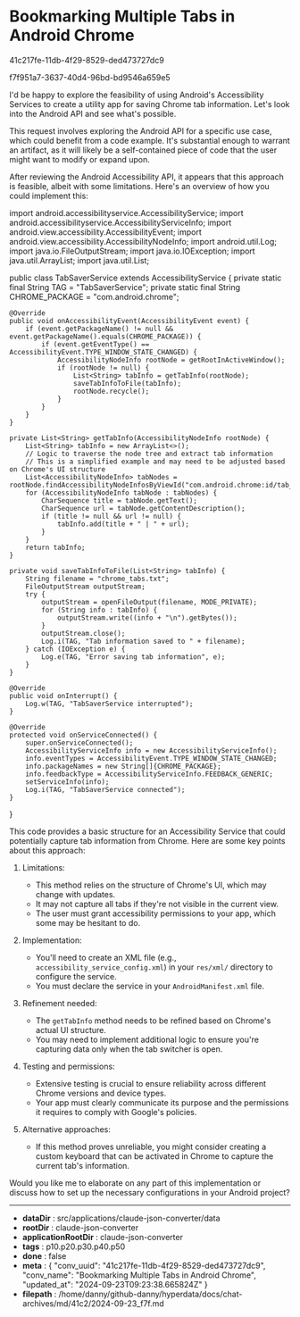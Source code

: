 # Bookmarking Multiple Tabs in Android Chrome

41c217fe-11db-4f29-8529-ded473727dc9

f7f951a7-3637-40d4-96bd-bd9546a659e5

 I'd be happy to explore the feasibility of using Android's Accessibility Services to create a utility app for saving Chrome tab information. Let's look into the Android API and see what's possible.

<antThinking>This request involves exploring the Android API for a specific use case, which could benefit from a code example. It's substantial enough to warrant an artifact, as it will likely be a self-contained piece of code that the user might want to modify or expand upon.</antThinking>

After reviewing the Android Accessibility API, it appears that this approach is feasible, albeit with some limitations. Here's an overview of how you could implement this:

<antArtifact identifier="tab-saver-accessibility-service" type="application/vnd.ant.code" language="java" title="Tab Saver Accessibility Service">
import android.accessibilityservice.AccessibilityService;
import android.accessibilityservice.AccessibilityServiceInfo;
import android.view.accessibility.AccessibilityEvent;
import android.view.accessibility.AccessibilityNodeInfo;
import android.util.Log;
import java.io.FileOutputStream;
import java.io.IOException;
import java.util.ArrayList;
import java.util.List;

public class TabSaverService extends AccessibilityService {
    private static final String TAG = "TabSaverService";
    private static final String CHROME_PACKAGE = "com.android.chrome";

    @Override
    public void onAccessibilityEvent(AccessibilityEvent event) {
        if (event.getPackageName() != null && event.getPackageName().equals(CHROME_PACKAGE)) {
            if (event.getEventType() == AccessibilityEvent.TYPE_WINDOW_STATE_CHANGED) {
                AccessibilityNodeInfo rootNode = getRootInActiveWindow();
                if (rootNode != null) {
                    List<String> tabInfo = getTabInfo(rootNode);
                    saveTabInfoToFile(tabInfo);
                    rootNode.recycle();
                }
            }
        }
    }

    private List<String> getTabInfo(AccessibilityNodeInfo rootNode) {
        List<String> tabInfo = new ArrayList<>();
        // Logic to traverse the node tree and extract tab information
        // This is a simplified example and may need to be adjusted based on Chrome's UI structure
        List<AccessibilityNodeInfo> tabNodes = rootNode.findAccessibilityNodeInfosByViewId("com.android.chrome:id/tab_switcher_recycler_view");
        for (AccessibilityNodeInfo tabNode : tabNodes) {
            CharSequence title = tabNode.getText();
            CharSequence url = tabNode.getContentDescription();
            if (title != null && url != null) {
                tabInfo.add(title + " | " + url);
            }
        }
        return tabInfo;
    }

    private void saveTabInfoToFile(List<String> tabInfo) {
        String filename = "chrome_tabs.txt";
        FileOutputStream outputStream;
        try {
            outputStream = openFileOutput(filename, MODE_PRIVATE);
            for (String info : tabInfo) {
                outputStream.write((info + "\n").getBytes());
            }
            outputStream.close();
            Log.i(TAG, "Tab information saved to " + filename);
        } catch (IOException e) {
            Log.e(TAG, "Error saving tab information", e);
        }
    }

    @Override
    public void onInterrupt() {
        Log.w(TAG, "TabSaverService interrupted");
    }

    @Override
    protected void onServiceConnected() {
        super.onServiceConnected();
        AccessibilityServiceInfo info = new AccessibilityServiceInfo();
        info.eventTypes = AccessibilityEvent.TYPE_WINDOW_STATE_CHANGED;
        info.packageNames = new String[]{CHROME_PACKAGE};
        info.feedbackType = AccessibilityServiceInfo.FEEDBACK_GENERIC;
        setServiceInfo(info);
        Log.i(TAG, "TabSaverService connected");
    }
}
</antArtifact>

This code provides a basic structure for an Accessibility Service that could potentially capture tab information from Chrome. Here are some key points about this approach:

1. Limitations:
   - This method relies on the structure of Chrome's UI, which may change with updates.
   - It may not capture all tabs if they're not visible in the current view.
   - The user must grant accessibility permissions to your app, which some may be hesitant to do.

2. Implementation:
   - You'll need to create an XML file (e.g., `accessibility_service_config.xml`) in your `res/xml/` directory to configure the service.
   - You must declare the service in your `AndroidManifest.xml` file.

3. Refinement needed:
   - The `getTabInfo` method needs to be refined based on Chrome's actual UI structure.
   - You may need to implement additional logic to ensure you're capturing data only when the tab switcher is open.

4. Testing and permissions:
   - Extensive testing is crucial to ensure reliability across different Chrome versions and device types.
   - Your app must clearly communicate its purpose and the permissions it requires to comply with Google's policies.

5. Alternative approaches:
   - If this method proves unreliable, you might consider creating a custom keyboard that can be activated in Chrome to capture the current tab's information.

Would you like me to elaborate on any part of this implementation or discuss how to set up the necessary configurations in your Android project?

---

* **dataDir** : src/applications/claude-json-converter/data
* **rootDir** : claude-json-converter
* **applicationRootDir** : claude-json-converter
* **tags** : p10.p20.p30.p40.p50
* **done** : false
* **meta** : {
  "conv_uuid": "41c217fe-11db-4f29-8529-ded473727dc9",
  "conv_name": "Bookmarking Multiple Tabs in Android Chrome",
  "updated_at": "2024-09-23T09:23:38.665824Z"
}
* **filepath** : /home/danny/github-danny/hyperdata/docs/chat-archives/md/41c2/2024-09-23_f7f.md